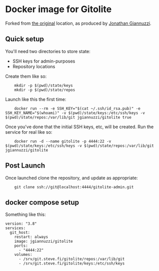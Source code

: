 # Docker image for Gitolite

Forked from [the original](https://github.com/jgiannuzzi/docker-gitolite) location, as produced by [Jonathan Giannuzzi](https://github.com/jgiannuzzi).


## Quick setup

You'll need two directories to store state:

* SSH keys for admin-purposes
* Repository locations

Create them like so:

        mkdir -p $(pwd)/state/keys
        mkdir -p $(pwd)/state/repos

Launch like this the first time:

        docker run --rm -e SSH_KEY="$(cat ~/.ssh/id_rsa.pub)" -e SSH_KEY_NAME="$(whoami)" -v $(pwd)/state/keys:/etc/ssh/keys -v $(pwd)/state/repos:/var/lib/git jgiannuzzi/gitolite true

Once you've done that the initial SSH keys, etc, will be created.  Run the service for real like so:

        docker run -d --name gitolite -p 4444:22 -v $(pwd)/state/keys:/etc/ssh/keys -v $(pwd)/state/repos:/var/lib/git jgiannuzzi/gitolite


## Post Launch

Once launched clone the repository, and update as appropriate:

        git clone ssh://git@localhost:4444/gitolite-admin.git


## docker compose setup

Something like this:

    version: "3.8"
    services:
      git_host:
        restart: always
        image: jgiannuzzi/gitolite
        ports:
          - "4444:22"
        volumes:
          - /srv/git.steve.fi/gitolite/repos:/var/lib/git
          - /srv/git.steve.fi/gitolite/keys:/etc/ssh/keys



